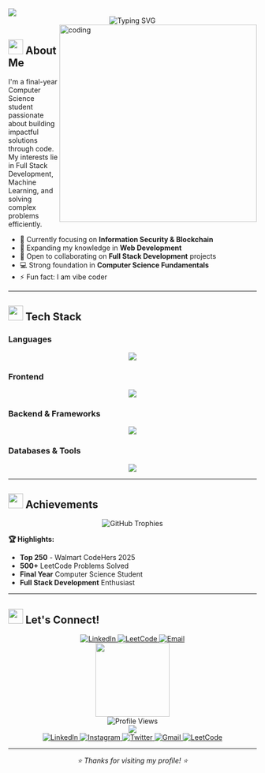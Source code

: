 # <div align="center">
  <img src="https://capsule-render.vercel.app/api?type=waving&color=gradient&height=200&section=header&text=Hey%20There!&fontSize=40&fontColor=fff&animation=fadeIn&fontAlignY=35&desc=I'm%20Akshitha%20Yadav%20👋&descAlignY=55&descAlign=50&descSize=20"/>
</div>

<div align="center">
  <img src="https://readme-typing-svg.herokuapp.com?font=Fira+Code&pause=1000&color=FF6B6B&center=true&vCenter=true&width=500&lines=Computer+Science+Student;SDE+Aspirant;Top+250+-+Walmart+CodeHers+2025;Full+Stack+Developer;500%2B+LeetCode+Problems;Problem+Solver;Continuous+Learner" alt="Typing SVG" />
</div>

<img align="right" alt="coding" width="400" src="https://user-images.githubusercontent.com/74038190/212750872-9073a34a-19d5-4f87-b2c3-9f1a4ffeaefe.gif">

## <img src="https://user-images.githubusercontent.com/74038190/216122041-518ac897-8d92-4c6b-9b3f-ca01dcaf38ee.png" width="30" /> About Me

I'm a final-year Computer Science student passionate about building impactful solutions through code. My interests lie in Full Stack Development, Machine Learning, and solving complex problems efficiently.

- 🔭 Currently focusing on **Information Security & Blockchain**
- 🌱 Expanding my knowledge in **Web Development**
- 🤝 Open to collaborating on **Full Stack Development** projects
- 💻 Strong foundation in **Computer Science Fundamentals**
- ⚡ Fun fact: I am vibe coder

---

## <img src="https://user-images.githubusercontent.com/74038190/212257454-16e3712e-945a-4ca2-b238-408ad0bf87e6.gif" width="30"> Tech Stack

### Languages
<div align="center">
  <img src="https://skillicons.dev/icons?i=java,python,js,c&theme=dark" />
</div>

### Frontend
<div align="center">
  <img src="https://skillicons.dev/icons?i=html,css,react,tailwind&theme=dark" />
</div>

### Backend & Frameworks
<div align="center">
  <img src="https://skillicons.dev/icons?i=nodejs,express,django,flask&theme=dark" />
</div>

### Databases & Tools
<div align="center">
  <img src="https://skillicons.dev/icons?i=mysql,mongodb,git,github,vscode,postman&theme=dark" />
</div>

---

## <img src="https://user-images.githubusercontent.com/74038190/216122041-518ac897-8d92-4c6b-9b3f-ca01dcaf38ee.png" width="30" /> Achievements

<div align="center">
  <img src="https://github-profile-trophy.vercel.app/?username=akshithayadav&theme=tokyonight&no-frame=true&row=1&column=6&margin-h=15&margin-w=5&no-bg=true" alt="GitHub Trophies"/>
</div>

**🏆 Highlights:**
- **Top 250** - Walmart CodeHers 2025
- **500+** LeetCode Problems Solved
- **Final Year** Computer Science Student
- **Full Stack Development** Enthusiast

---

## <img src="https://user-images.githubusercontent.com/74038190/216122041-518ac897-8d92-4c6b-9b3f-ca01dcaf38ee.png" width="30" /> Let's Connect!

<div align="center">
  <a href="https://linkedin.com/in/akshitha-yadav-bathula-9ab324259" target="_blank">
    <img src="https://img.shields.io/badge/LinkedIn-0077B5?style=for-the-badge&logo=linkedin&logoColor=white" alt="LinkedIn" />
  </a>
  <a href="https://www.leetcode.com/akshitha_10-b32_" target="_blank"> 
    <img src="https://img.shields.io/badge/LeetCode-FFA116?style=for-the-badge&logo=leetcode&logoColor=white" alt="LeetCode" />
  </a>
  <a href="mailto:akshithayadavbathula27@gmail.com">
    <img src="https://img.shields.io/badge/Email-D14836?style=for-the-badge&logo=gmail&logoColor=white" alt="Email" />
  </a>
</div>

<div align="center">
  <img src="https://user-images.githubusercontent.com/74038190/212284087-bbe7e430-757e-4901-90bf-4cd2ce3e1852.gif" width="150">
</div>

<div align="center">
  <img src="https://komarev.com/ghpvc/?username=akshithayadav&style=for-the-badge&color=FF6B6B&labelColor=1a1b27" alt="Profile Views" />
</div>

<div align="center">
  <img src="https://capsule-render.vercel.app/api?type=waving&color=gradient&height=120&section=footer&animation=fadeIn"/>
</div>




<div align="center">
  <a href="https://www.linkedin.com/in/your-linkedin" target="_blank">
    <img src="https://img.shields.io/badge/LinkedIn-0077B5?style=for-the-badge&logo=linkedin&logoColor=white" alt="LinkedIn" />
  </a>
  <a href="https://www.instagram.com/idk.aksh/" target="_blank">
    <img src="https://img.shields.io/badge/Instagram-E4405F?style=for-the-badge&logo=instagram&logoColor=white" alt="Instagram" />
  </a>
  <a href="https://twitter.com/your-twitter" target="_blank">
    <img src="https://img.shields.io/badge/Twitter-1DA1F2?style=for-the-badge&logo=twitter&logoColor=white" alt="Twitter" />
  </a>
  <a href="mailto:your-email@gmail.com">
    <img src="https://img.shields.io/badge/Gmail-D14836?style=for-the-badge&logo=gmail&logoColor=white" alt="Gmail" />
  </a>
  <a href="https://leetcode.com/your-leetcode" target="_blank">
    <img src="https://img.shields.io/badge/LeetCode-FFA116?style=for-the-badge&logo=leetcode&logoColor=black" alt="LeetCode" />
  </a>
</div> 



---

<div align="center">
  <em>⭐ Thanks for visiting my profile! ⭐</em>
</div>
